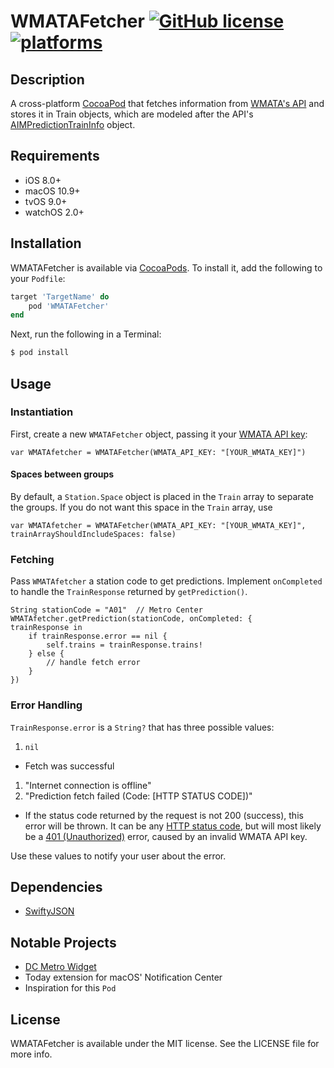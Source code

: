 # WMATAFetcher [![GitHub license](https://img.shields.io/badge/license-MIT-blue.svg)](https://raw.githubusercontent.com/clrung/WMATAFetcher/master/LICENSE) [![platforms](https://img.shields.io/cocoapods/p/AFNetworking.svg)]()
## Description
A cross-platform [CocoaPod](https://cocoapods.org) that fetches information from [WMATA's API](https://developer.wmata.com/) and stores it in Train objects, which are modeled after the API's [AIMPredictionTrainInfo](https://developer.wmata.com/docs/services/547636a6f9182302184cda78/operations/547636a6f918230da855363f/console#AIMPredictionTrainInfo) object.

## Requirements
* iOS 8.0+
* macOS 10.9+
* tvOS 9.0+
* watchOS 2.0+

## Installation
WMATAFetcher is available via [CocoaPods](https://cocoapods.org). To install it, add the following to your `Podfile`:

```ruby
target 'TargetName' do
	pod 'WMATAFetcher'
end
```

Next, run the following in a Terminal:

```bash
$ pod install
```

## Usage
### Instantiation
First, create a new `WMATAFetcher` object, passing it your [WMATA API key](https://developer.wmata.com/signup/):

```obj-c
var WMATAfetcher = WMATAFetcher(WMATA_API_KEY: "[YOUR_WMATA_KEY]")
```

#### Spaces between groups
By default, a `Station.Space` object is placed in the `Train` array to separate the groups.  If you do not want this space in the `Train` array, use 

```obj-c
var WMATAfetcher = WMATAFetcher(WMATA_API_KEY: "[YOUR_WMATA_KEY]", trainArrayShouldIncludeSpaces: false)
```

### Fetching
Pass `WMATAfetcher` a station code to get predictions.  Implement `onCompleted` to handle the `TrainResponse` returned by `getPrediction()`.

```obj-c
String stationCode = "A01"	// Metro Center
WMATAfetcher.getPrediction(stationCode, onCompleted: {
trainResponse in
	if trainResponse.error == nil {
		self.trains = trainResponse.trains!
	} else {
		// handle fetch error
	}
})
```

### Error Handling
`TrainResponse.error` is a `String?` that has three possible values:

1. `nil`
 * Fetch was successful
1. "Internet connection is offline"
1. "Prediction fetch failed (Code: [HTTP STATUS CODE])"
 * If the status code returned by the request is not 200 (success), this error will be thrown.  It can be any [HTTP status code](https://en.wikipedia.org/wiki/List_of_HTTP_status_codes), but will most likely be a [401 (Unauthorized)](https://en.wikipedia.org/wiki/List_of_HTTP_status_codes#4xx_Client_Error) error, caused by an invalid WMATA API key.

Use these values to notify your user about the error.

## Dependencies
* [SwiftyJSON](https://github.com/SwiftyJSON/SwiftyJSON)

## Notable Projects
* [DC Metro Widget](https://github.com/clrung/DCMetroWidget)
 * Today extension for macOS' Notification Center
 * Inspiration for this `Pod`

## License
WMATAFetcher is available under the MIT license. See the LICENSE file for more info.